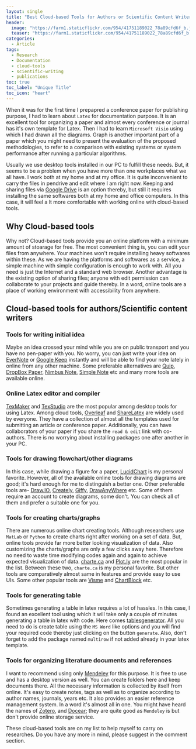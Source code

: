 ```yaml
---
layout: single
title: "Best Cloud-based Tools for Authors or Scientific Content Writers"
header: 
  image: "https://farm1.staticflickr.com/954/41751189022_78a89cfd6f_b.jpg"
  teaser: "https://farm1.staticflickr.com/954/41751189022_78a89cfd6f_b.jpg"
categories: 
  - Article
tags:
  - Research
  - Documentation
  - cloud-tools
  - scientific-writing
  - publications
toc: true
toc_label: "Unique Title"
toc_icon: "heart" 
---
```


When it was for the first time I prepapred a conference paper for publishing purpose, I had to learn about `Latex` for documentation purpose. It is an excellent tool for organizing a paper and almost every conference or journal has it's own template for Latex. Then I had to learn `Microsoft Visio` using which I had drawn all the diagrams. Graph is another important part of a paper which you might need to present the evaluation of the proposed methodologies, to refer to a comparison with existing systems or system performance after running a particular algorithms. 

Usually we use desktop tools installed in our PC to fulfill these needs. But, it seems to be a problem when you have more than one workplaces what we all have. I work both at my home and at my office. It is quite inconvenient to carry the files in pendrive and edit where I am right now. Keeping and sharing files via [Google Drive](https://drive.google.com/) is an option thereby, but still it requires installing the same softwares both at my home and office computers. In this case, it will feel a lt more comfortable with working online with cloud-based tools.

## Why Cloud-based tools
Why not? Cloud-based tools provide you an online platform with a minimum amount of stoarage for free. The most convenient thing is, you can edit your files from anywhere. Your machines won't require installing heavy softwares within these. As we are having the platforms and softwares as a service, a simple machine with simple configuration is enough to work with. All you need is just the Internet and a standard web browser. Another advantage is the existing option of sharing files; anyone with edit permission can collaborate to your projects and guide thereby. In a word, online tools are a place of working environment with accessibility from anywhere.

## Cloud-based tools for authors/Scientific content writers

### Tools for writing initial idea
Maybe an idea crossed your mind while you are on public transport and you have no pen-paper with you. No worry, you can just write your idea on [EverNote](https://evernote.com) or [Google Keep](https://www.google.com/keep/) instantly and will be able to find your note lately in online from any other machine. Some preferable alternatives are [Quip](https://quip.com), [DropBox Paper](https://www.dropbox.com/paper), [Nimbus Note](https://nimbusweb.me), [Simple Note](https://simplenote.com) etc and many more tools are available online.

### Online Latex editor and compiler
[TexMaker](http://www.xm1math.net/texmaker/) and [TexStudio](https://www.texstudio.org) are the most popular among desktop tools for using Latex. Among cloud tools, [Overleaf](https://www.overleaf.com/) and [ShareLatex](https://www.sharelatex.com) are widely used by everyone. They have a collection of almost all the templates used for submitting an article or conference paper. Additionally, you can have collaborators of your paper if you share the `read & edit` link with co-authors. There is no worrying about installing packages one after another in your PC. 

### Tools for drawing flowchart/other diagrams
In this case, while drawing a figure for a paper, [LucidChart](https://www.lucidchart.com/) is my personal favorite. However, all of the available online tools for drawing diagrams are good; it's hard enough for me to distinguish a better one. Other preferable tools are- [Draw.IO](https://www.draw.io), [Creately](https://creately.com/), [Giffy](https://www.gliffy.com/), [DrawAnyWhere](http://www.drawanywhere.com) etc. Some of them require an account to create diagrams, some don't. You can check all of them and prefer a suitable one for you.

### Tools for creating charts/graphs
There are numerous online chart creating tools. Although researchers use `MatLab` or `Python` to create charts right after working on a set of data. But, online tools provide far more better looking visualization of data. Also customizing the charts/graphs are only a few clicks away here. Therefore no need to waste time modifying codes again and again to achieve expected visualization of data. [charte.ca](https://www.charte.ca/) and [Plot.ly](https://plot.ly/create/) are the most popular in the list. Between these two, `charte.ca` is my personal favorite. But other tools are comparatively almost same in features and provide easy to use UIs. Some other popular tools are [Visme](https://www.visme.co/graph-maker/) and [ChartBlock](https://app.chartblocks.com/) etc.

### Tools for generating table
Sometimes generating a table in latex requires a lot of hassles. In this case, I found an excellent tool using which it will take only a couple of minutes generating a table in latex with code. Here comes [tablesgenerator](https://www.tablesgenerator.com/). All you need to do is create table using the `MS Word` like options and you will find your required code thereby just clicking on the button `generate`. Also, don't forget to add the package named `multirow` if not added already in your latex template.

### Tools for organizing literature documents and references
I want to recommend using only [Mendeley](https://www.mendeley.com/) for this purpose. It is free to use and has a desktop version as well. You can create folders here and keep documents there. All the necessary information is collected by itself from online. It's easy to create notes, tags as well as to organize according to author names, journals, years etc. It also provides an easier reference management system. In a word it's almost all in one. You might have heard the names of [Zotero](https://www.zotero.org), and [Docear](http://www.docear.org); they are quite good as `Mendeley` is but don't provide online storage service.

These cloud-based tools are on my list to help myself to carry on researches. Do you have any more in mind, please suggest in the comment section.
<!--stackedit_data:
eyJoaXN0b3J5IjpbLTE0Mjc5MTE2NDIsNDA3NTM1OTczXX0=
-->